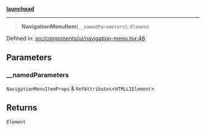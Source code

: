 [**launchpad**](index.md)

***

> **NavigationMenuItem**(`__namedParameters`): `Element`

Defined in: [src/components/ui/navigation-menu.tsx:48](https://github.com/victorbratov/launchpad/blob/3cec89d9fa4be2794c552b4b2e488c08b6798868/src/components/ui/navigation-menu.tsx#L48)

## Parameters

### \_\_namedParameters

`NavigationMenuItemProps` & `RefAttributes`\<`HTMLLIElement`\>

## Returns

`Element`
